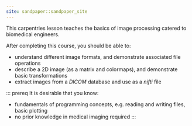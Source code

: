 ```yaml
---
site: sandpaper::sandpaper_site
---
```


This carpentries lesson teaches the basics of image processing catered to biomedical engineers.

After completing this course, you should be able to:

- understand different image formats, and demonstrate associated file operations
- describe a 2D image (as a matrix and colormaps), and demonstrate basic transformations
- extract images from a _DICOM_ database and use as a _nifti_ file 

::: prereq
It is desirable that you know:
- fundamentals of programming concepts, e.g. reading and writing files, basic plotting
- no prior knowledge in medical imaging required
:::

[workbench]: https://carpentries.github.io/sandpaper-docs

